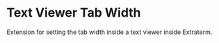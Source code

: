 Text Viewer Tab Width
=====================
Extension for setting the tab width inside a text viewer inside Extraterm.
